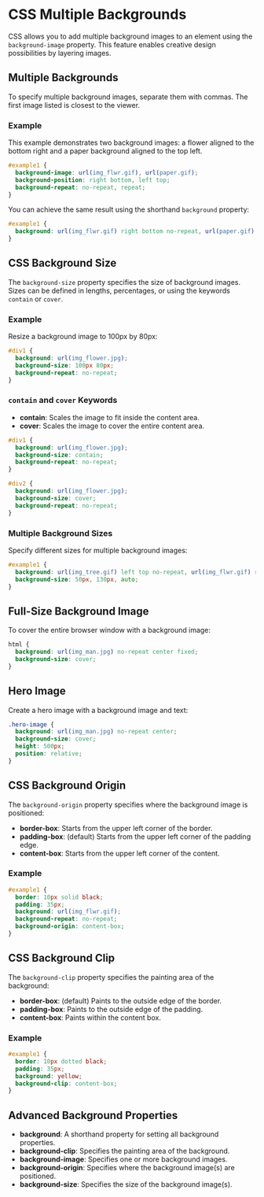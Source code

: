 # CSS Multiple Backgrounds
CSS allows you to add multiple background images to an element using the `background-image` property. This feature enables creative design possibilities by layering images.
## Multiple Backgrounds
To specify multiple background images, separate them with commas. The first image listed is closest to the viewer.
### Example
This example demonstrates two background images: a flower aligned to the bottom right and a paper background aligned to the top left.

```css
#example1 {
  background-image: url(img_flwr.gif), url(paper.gif);
  background-position: right bottom, left top;
  background-repeat: no-repeat, repeat;
}
```

You can achieve the same result using the shorthand `background` property:

```css
#example1 {
  background: url(img_flwr.gif) right bottom no-repeat, url(paper.gif) left top repeat;
}
```

## CSS Background Size

The `background-size` property specifies the size of background images. Sizes can be defined in lengths, percentages, or using the keywords `contain` or `cover`.

### Example
Resize a background image to 100px by 80px:

```css
#div1 {
  background: url(img_flower.jpg);
  background-size: 100px 80px;
  background-repeat: no-repeat;
}
```

### `contain` and `cover` Keywords

- **contain**: Scales the image to fit inside the content area.
- **cover**: Scales the image to cover the entire content area.

```css
#div1 {
  background: url(img_flower.jpg);
  background-size: contain;
  background-repeat: no-repeat;
}

#div2 {
  background: url(img_flower.jpg);
  background-size: cover;
  background-repeat: no-repeat;
}
```

### Multiple Background Sizes

Specify different sizes for multiple background images:

```css
#example1 {
  background: url(img_tree.gif) left top no-repeat, url(img_flwr.gif) right bottom no-repeat, url(paper.gif) left top repeat;
  background-size: 50px, 130px, auto;
}
```

## Full-Size Background Image

To cover the entire browser window with a background image:

```css
html {
  background: url(img_man.jpg) no-repeat center fixed;
  background-size: cover;
}
```

## Hero Image

Create a hero image with a background image and text:

```css
.hero-image {
  background: url(img_man.jpg) no-repeat center;
  background-size: cover;
  height: 500px;
  position: relative;
}
```

## CSS Background Origin

The `background-origin` property specifies where the background image is positioned:

- **border-box**: Starts from the upper left corner of the border.
- **padding-box**: (default) Starts from the upper left corner of the padding edge.
- **content-box**: Starts from the upper left corner of the content.

### Example

```css
#example1 {
  border: 10px solid black;
  padding: 35px;
  background: url(img_flwr.gif);
  background-repeat: no-repeat;
  background-origin: content-box;
}
```

## CSS Background Clip

The `background-clip` property specifies the painting area of the background:

- **border-box**: (default) Paints to the outside edge of the border.
- **padding-box**: Paints to the outside edge of the padding.
- **content-box**: Paints within the content box.

### Example

```css
#example1 {
  border: 10px dotted black;
  padding: 35px;
  background: yellow;
  background-clip: content-box;
}
```

## Advanced Background Properties

- **background**: A shorthand property for setting all background properties.
- **background-clip**: Specifies the painting area of the background.
- **background-image**: Specifies one or more background images.
- **background-origin**: Specifies where the background image(s) are positioned.
- **background-size**: Specifies the size of the background image(s).
